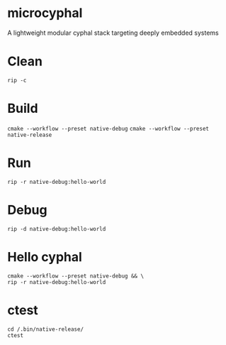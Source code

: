 # microcyphal
A lightweight modular cyphal stack targeting deeply embedded systems

# Clean
`rip -c`

# Build
`cmake --workflow --preset native-debug`
`cmake --workflow --preset native-release`

# Run
`rip -r native-debug:hello-world`

# Debug
`rip -d native-debug:hello-world`

# Hello cyphal
```
cmake --workflow --preset native-debug && \
rip -r native-debug:hello-world
```

# ctest
```
cd /.bin/native-release/
ctest
```
